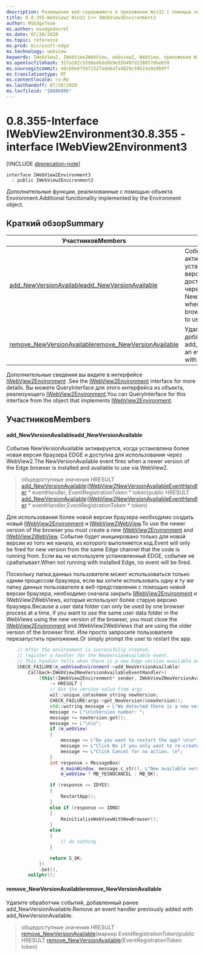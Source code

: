 ```yaml
---
description: Размещение веб-содержимого в приложении Win32 с помощью элемента управления Microsoft Edge WebView2
title: 0.8.355-WebView2 Win32 C++ IWebView2Environment3
author: MSEdgeTeam
ms.author: msedgedevrel
ms.date: 07/20/2020
ms.topic: reference
ms.prod: microsoft-edge
ms.technology: webview
keywords: IWebView2, IWebView2WebView, webview2, WebView, приложения Win32, Win32, EDGE
ms.openlocfilehash: 327a182c5298ed6de6b9e55b407d138857dbe659
ms.sourcegitcommit: e0cb9e6f59f222fade6afa4829c59524a9a9b9ff
ms.translationtype: MT
ms.contentlocale: ru-RU
ms.lasthandoff: 07/20/2020
ms.locfileid: "10886096"
---
```

# <span data-ttu-id="a090e-104">0.8.355-Interface IWebView2Environment3</span><span class="sxs-lookup"><span data-stu-id="a090e-104">0.8.355 - interface IWebView2Environment3</span></span> 

[!INCLUDE [deprecation-note](../../includes/deprecation-note.md)]

```
interface IWebView2Environment3
  : public IWebView2Environment2
```

<span data-ttu-id="a090e-105">Дополнительные функции, реализованные с помощью объекта Environment.</span><span class="sxs-lookup"><span data-stu-id="a090e-105">Additional functionality implemented by the Environment object.</span></span>

## <span data-ttu-id="a090e-106">Краткий обзор</span><span class="sxs-lookup"><span data-stu-id="a090e-106">Summary</span></span>

 <span data-ttu-id="a090e-107">Участников</span><span class="sxs-lookup"><span data-stu-id="a090e-107">Members</span></span>                        | <span data-ttu-id="a090e-108">Описания</span><span class="sxs-lookup"><span data-stu-id="a090e-108">Descriptions</span></span>
--------------------------------|---------------------------------------------
[<span data-ttu-id="a090e-109">add_NewVersionAvailable</span><span class="sxs-lookup"><span data-stu-id="a090e-109">add_NewVersionAvailable</span></span>](#add_newversionavailable) | <span data-ttu-id="a090e-110">Событие NewVersionAvailable активируется, когда установлена более новая версия браузера EDGE и доступна для использования через WebView2.</span><span class="sxs-lookup"><span data-stu-id="a090e-110">The NewVersionAvailable event fires when a newer version of the Edge browser is installed and available to use via WebView2.</span></span>
[<span data-ttu-id="a090e-111">remove_NewVersionAvailable</span><span class="sxs-lookup"><span data-stu-id="a090e-111">remove_NewVersionAvailable</span></span>](#remove_newversionavailable) | <span data-ttu-id="a090e-112">Удалите обработчик событий, добавленный ранее add_NewVersionAvailable.</span><span class="sxs-lookup"><span data-stu-id="a090e-112">Remove an event handler previously added with add_NewVersionAvailable.</span></span>

<span data-ttu-id="a090e-113">Дополнительные сведения вы видите в интерфейсе [IWebView2Environment](IWebView2Environment.md) .</span><span class="sxs-lookup"><span data-stu-id="a090e-113">See the [IWebView2Environment](IWebView2Environment.md) interface for more details.</span></span> <span data-ttu-id="a090e-114">Вы можете QueryInterface для этого интерфейса из объекта, реализующего [IWebView2Environment](IWebView2Environment.md).</span><span class="sxs-lookup"><span data-stu-id="a090e-114">You can QueryInterface for this interface from the object that implements [IWebView2Environment](IWebView2Environment.md).</span></span>

## <span data-ttu-id="a090e-115">Участников</span><span class="sxs-lookup"><span data-stu-id="a090e-115">Members</span></span>

#### <span data-ttu-id="a090e-116">add_NewVersionAvailable</span><span class="sxs-lookup"><span data-stu-id="a090e-116">add_NewVersionAvailable</span></span> 

<span data-ttu-id="a090e-117">Событие NewVersionAvailable активируется, когда установлена более новая версия браузера EDGE и доступна для использования через WebView2.</span><span class="sxs-lookup"><span data-stu-id="a090e-117">The NewVersionAvailable event fires when a newer version of the Edge browser is installed and available to use via WebView2.</span></span>

> <span data-ttu-id="a090e-118">общедоступные значения HRESULT [add_NewVersionAvailable](#add_newversionavailable)([IWebView2NewVersionAvailableEventHandler](IWebView2NewVersionAvailableEventHandler.md) \* eventHandler, EventRegistrationToken \* token)</span><span class="sxs-lookup"><span data-stu-id="a090e-118">public HRESULT [add_NewVersionAvailable](#add_newversionavailable)([IWebView2NewVersionAvailableEventHandler](IWebView2NewVersionAvailableEventHandler.md) \* eventHandler,EventRegistrationToken \* token)</span></span>

<span data-ttu-id="a090e-119">Для использования более новой версии браузера необходимо создать новый [IWebView2Environment](IWebView2Environment.md) и [IWebView2WebView](IWebView2WebView.md).</span><span class="sxs-lookup"><span data-stu-id="a090e-119">To use the newer version of the browser you must create a new [IWebView2Environment](IWebView2Environment.md) and [IWebView2WebView](IWebView2WebView.md).</span></span> <span data-ttu-id="a090e-120">Событие будет инициировано только для новой версии из того же канала, из которого выполняется код.</span><span class="sxs-lookup"><span data-stu-id="a090e-120">Event will only be fired for new version from the same Edge channel that the code is running from.</span></span> <span data-ttu-id="a090e-121">Если вы не используете установленный EDGE, событие не срабатывает.</span><span class="sxs-lookup"><span data-stu-id="a090e-121">When not running with installed Edge, no event will be fired.</span></span>

<span data-ttu-id="a090e-122">Поскольку папка данных пользователя может использоваться только одним процессом браузера, если вы хотите использовать одну и ту же папку данных пользователя в веб-представлении с помощью новой версии браузера, необходимо сначала закрыть [IWebView2Environment](IWebView2Environment.md) и IWebView2WebViews, которые используют более старую версию браузера.</span><span class="sxs-lookup"><span data-stu-id="a090e-122">Because a user data folder can only be used by one browser process at a time, if you want to use the same user data folder in the WebViews using the new version of the browser, you must close the [IWebView2Environment](IWebView2Environment.md) and IWebView2WebViews that are using the older version of the browser first.</span></span> <span data-ttu-id="a090e-123">Или просто запросите пользователя перезапустить приложение.</span><span class="sxs-lookup"><span data-stu-id="a090e-123">Or simply prompt the user to restart the app.</span></span>

```cpp
    // After the environment is successfully created,
    // register a handler for the NewVersionAvailable event.
    // This handler tells when there is a new Edge version available on the machine.
    CHECK_FAILURE(m_webViewEnvironment->add_NewVersionAvailable(
        Callback<IWebView2NewVersionAvailableEventHandler>(
            [this](IWebView2Environment* sender, IWebView2NewVersionAvailableEventArgs* args)
                -> HRESULT {
                // Get the version value from args
                wil::unique_cotaskmem_string newVersion;
                CHECK_FAILURE(args->get_NewVersion(&newVersion));
                std::wstring message = L"We detected there is a new version for the browser.";
                message += L"\n\nVersion number: ";
                message += newVersion.get();
                message += L"\n\n";
                if (m_webView)
                {
                    message += L"Do you want to restart the app? \n\n";
                    message += L"Click No if you only want to re-create the webviews. \n";
                    message += L"Click Cancel for no action. \n";
                }
                int response = MessageBox(
                    m_mainWindow, message.c_str(), L"New available version",
                    m_webView ? MB_YESNOCANCEL : MB_OK);

                if (response == IDYES)
                {
                    RestartApp();
                }
                else if (response == IDNO)
                {
                    ReinitializeWebViewWithNewBrowser();
                }
                else
                {
                    // do nothing
                }

                return S_OK;
            })
            .Get(),
        nullptr));
```

#### <span data-ttu-id="a090e-124">remove_NewVersionAvailable</span><span class="sxs-lookup"><span data-stu-id="a090e-124">remove_NewVersionAvailable</span></span> 

<span data-ttu-id="a090e-125">Удалите обработчик событий, добавленный ранее add_NewVersionAvailable.</span><span class="sxs-lookup"><span data-stu-id="a090e-125">Remove an event handler previously added with add_NewVersionAvailable.</span></span>

> <span data-ttu-id="a090e-126">общедоступные значения HRESULT [remove_NewVersionAvailable](#remove_newversionavailable)(маркер EventRegistrationToken)</span><span class="sxs-lookup"><span data-stu-id="a090e-126">public HRESULT [remove_NewVersionAvailable](#remove_newversionavailable)(EventRegistrationToken token)</span></span>

